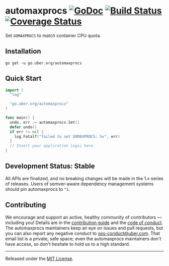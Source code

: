# automaxprocs [![GoDoc][doc-img]][doc] [![Build Status][ci-img]][ci] [![Coverage Status][cov-img]][cov]

Set `GOMAXPROCS` to match container CPU quota.

## Installation

`go get -u go.uber.org/automaxprocs`

## Quick Start

```go
import (
  "log"

  "go.uber.org/automaxprocs"
)

func main() {
  undo, err := automaxprocs.Set()
  defer undo()
  if err != nil {
    log.Fatalf("failed to set GOMAXPROCS: %v", err)
  }
  // Insert your application logic here.
}
```

## Development Status: Stable

All APIs are finalized, and no breaking changes will be made in the 1.x series
of releases. Users of semver-aware dependency management systems should pin
automaxprocs to `^1`.

## Contributing

We encourage and support an active, healthy community of contributors &mdash;
including you! Details are in the [contribution guide](CONTRIBUTING.md) and
the [code of conduct](CODE_OF_CONDUCT.md). The automaxprocs maintainers keep
an eye on issues and pull requests, but you can also report any negative
conduct to oss-conduct@uber.com. That email list is a private, safe space;
even the automaxprocs maintainers don't have access, so don't hesitate to hold
us to a high standard.

<hr>

Released under the [MIT License](LICENSE).

[doc-img]: https://godoc.org/go.uber.org/automaxprocs?status.svg
[doc]: https://godoc.org/go.uber.org/automaxprocs
[ci-img]: https://travis-ci.org/uber-go/automaxprocs.svg?branch=master
[ci]: https://travis-ci.org/uber-go/automaxprocs
[cov-img]: https://codecov.io/gh/uber-go/automaxprocs/branch/master/graph/badge.svg
[cov]: https://codecov.io/gh/uber-go/automaxprocs



